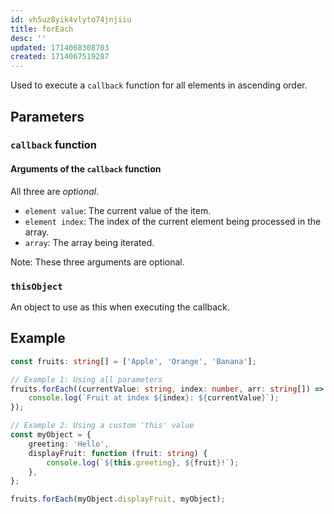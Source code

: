 ```yaml
---
id: vh5uz8yik4vlyto74jnjiiu
title: forEach
desc: ''
updated: 1714068308703
created: 1714067519287
---
```


Used to execute a `callback` function for all elements in ascending order.

## Parameters

### `callback` function

#### Arguments of the `callback` function

All three are _optional_.

- `element value`: The current value of the item.
- `element index`: The index of the current element being processed in the array.
- `array`: The array being iterated.

Note: These three arguments are optional.


### `thisObject`

An object to use as this when executing the callback.


## Example 

```ts
const fruits: string[] = ['Apple', 'Orange', 'Banana'];

// Example 1: Using all parameters
fruits.forEach((currentValue: string, index: number, arr: string[]) => {
    console.log(`Fruit at index ${index}: ${currentValue}`);
});

// Example 2: Using a custom 'this' value
const myObject = {
    greeting: 'Hello',
    displayFruit: function (fruit: string) {
        console.log(`${this.greeting}, ${fruit}!`);
    },
};

fruits.forEach(myObject.displayFruit, myObject);
```